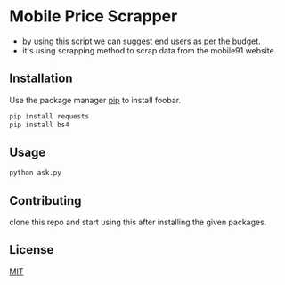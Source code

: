 # Mobile Price Scrapper

* by using this script we can suggest end users as per the budget.
* it's using scrapping method to scrap data from the mobile91 website.

## Installation

Use the package manager [pip](https://pip.pypa.io/en/stable/) to install foobar.

```bash
pip install requests
pip install bs4
```

## Usage

```bash
python ask.py
```


## Contributing
clone this repo and start using this after installing the given packages.

## License
[MIT](https://choosealicense.com/licenses/mit/)